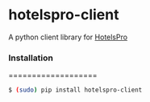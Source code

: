 hotelspro-client
==================

A python client library for <a href="https://api.hotelspro.com">HotelsPro</a>

### Installation
===================

```bash
$ (sudo) pip install hotelspro-client
```
